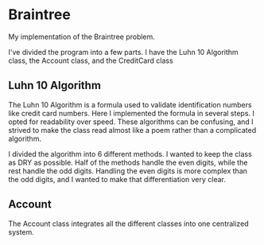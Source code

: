 # Braintree

My implementation of the Braintree problem. 

I've divided the program into a few parts. I have the Luhn 10 Algorithm class, the Account class, and the CreditCard class

## Luhn 10 Algorithm 

The Luhn 10 Algorithm is a formula used to validate identification numbers like credit card numbers. Here I implemented the formula in several steps. I opted for readability over speed. These algorithms can be confusing, and I strived to make the class read almost like a poem rather than a complicated algorithm. 

I divided the algorithm into 6 different methods. I wanted to keep the class as DRY as possible. Half of the methods handle the even digits, while the rest handle the odd digits. Handling the even digits is more complex than the odd digits, and I wanted to make that differentiation very clear. 

## Account

The Account class integrates all the different classes into one centralized system. 